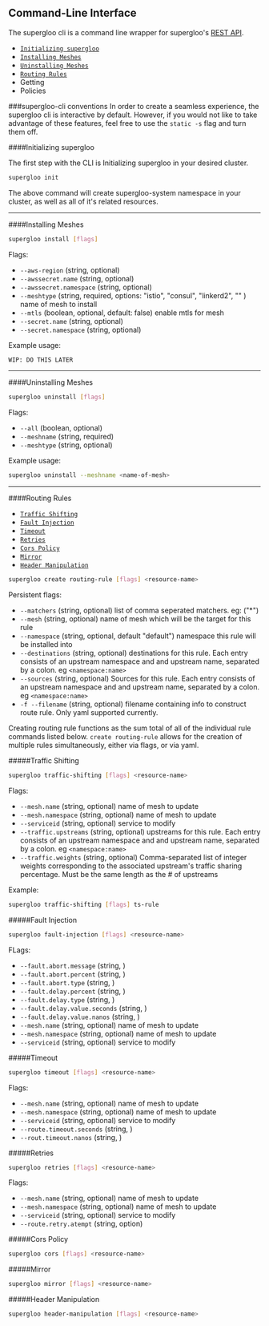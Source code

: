 Command-Line Interface 
----
The supergloo cli is a command line wrapper for supergloo's [REST API](https://supergloo.solo.io/v1/supergloo.solo.io.project.sk/).

* [`Initializing supergloo`](cli.md#initializing-supergloo)
* [`Installing Meshes`](cli.md#installing-meshes)
* [`Uninstalling Meshes`](cli.md#uninstalling-meshes)
* [`Routing Rules`](cli.md#routing-rules)
* Getting
* Policies

###supergloo-cli conventions
In order to create a seamless experience, the supergloo cli is interactive by default.
However, if you would not like to take advantage of these features, feel free to use the `static -s` flag and turn them off.


####Initializing supergloo

The first step with the CLI is Initializing supergloo in your desired cluster.

```bash
supergloo init
```

The above command will create supergloo-system namespace in your cluster, as well as all of it's related resources.

---

####Installing Meshes


```bash
supergloo install [flags]
```

Flags:
 
* `--aws-region` (string, optional)
* `--awssecret.name` (string, optional)
* `--awssecret.namespace` (string, optional)
* `--meshtype` (string, required, options: "istio", "consul", "linkerd2", "" ) name of mesh to install
* `--mtls` (boolean, optional, default: false) enable mtls for mesh
* `--secret.name` (string, optional)
* `--secret.namespace` (string, optional)

Example usage: 
```bash
WIP: DO THIS LATER
```

---

####Uninstalling Meshes

```bash
supergloo uninstall [flags]
```


Flags:
* `--all` (boolean, optional)
* `--meshname` (string, required)
* `--meshtype` (string, optional)

Example usage:
```bash
supergloo uninstall --meshname <name-of-mesh>
```

---

####Routing Rules

* [`Traffic Shifting`](cli.md#traffic-shifting)
* [`Fault Injection`](cli.md#fault-injection)
* [`Timeout`](cli.md#timeout)
* [`Retries`](cli.md#retries)
* [`Cors Policy`](cli.md#cors-policy)
* [`Mirror`](cli.md#mirror)
* [`Header Manipulation`](cli.md#header-manipulation)

```bash
supergloo create routing-rule [flags] <resource-name>
```


Persistent flags:
* `--matchers` (string, optional) list of comma seperated matchers. eg: ("*")
* `--mesh` (string, optional) name of mesh which will be the target for this rule
* `--namespace` (string, optional, default "default") namespace this rule will be installed into
* `--destinations` (string, optional) destinations for this rule. Each entry consists of an upstream namespace and and upstream name, separated by a colon. eg `<namespace:name>`
* `--sources` (string, optional) Sources for this rule. Each entry consists of an upstream namespace and and upstream name, separated by a colon. eg `<namespace:name>`
* `-f --filename` (string, optional) filename containing info to construct route rule. Only yaml supported currently.

Creating routing rule functions as the sum total of all of the individual rule commands listed below. 
`create routing-rule` allows for the creation of multiple rules simultaneously, either via flags, or via yaml.

#####Traffic Shifting

```bash
supergloo traffic-shifting [flags] <resource-name>
```

Flags:
* `--mesh.name` (string, optional) name of mesh to update
* `--mesh.namespace` (string, optional) name of mesh to update
* `--serviceid` (string, optional) service to modify
* `--traffic.upstreams` (string, optional) upstreams for this rule. Each entry consists of an upstream namespace and and upstream name, separated by a colon. eg `<namespace:name>`
* `--traffic.weights` (string, optional) Comma-separated list of integer weights corresponding to the associated upstream's traffic sharing percentage. Must be the same length as the # of upstreams


Example: 
```bash
supergloo traffic-shifting [flags] ts-rule
```

#####Fault Injection

```bash
supergloo fault-injection [flags] <resource-name>
```

FLags:
* `--fault.abort.message` (string, )
* `--fault.abort.percent` (string, )
* `--fault.abort.type` (string, )
* `--fault.delay.percent` (string, )
* `--fault.delay.type` (string, )
* `--fault.delay.value.seconds` (string, )
* `--fault.delay.value.nanos` (string, )
* `--mesh.name` (string, optional) name of mesh to update
* `--mesh.namespace` (string, optional) name of mesh to update
* `--serviceid` (string, optional) service to modify


#####Timeout

```bash
supergloo timeout [flags] <resource-name>
```

Flags:
* `--mesh.name` (string, optional) name of mesh to update
* `--mesh.namespace` (string, optional) name of mesh to update
* `--serviceid` (string, optional) service to modify
* `--route.timeout.seconds` (string, )
* `--rout.timeout.nanos` (string, )

#####Retries

```bash
supergloo retries [flags] <resource-name>
```

Flags:
* `--mesh.name` (string, optional) name of mesh to update
* `--mesh.namespace` (string, optional) name of mesh to update
* `--serviceid` (string, optional) service to modify
* `--route.retry.atempt` (string, option)

#####Cors Policy

```bash
supergloo cors [flags] <resource-name>
```

#####Mirror

```bash
supergloo mirror [flags] <resource-name>
```

#####Header Manipulation

```bash
supergloo header-manipulation [flags] <resource-name>
```
